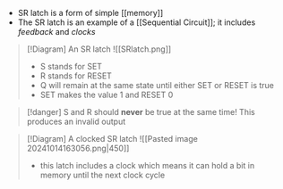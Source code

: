 - SR latch is a form of simple [[memory]]
- The SR latch is an example of a [[Sequential Circuit]]; it includes *feedback* and *clocks*
> [!Diagram] An SR latch
> ![[SRlatch.png]]
> - S stands for SET
> - R stands for RESET
> - Q will remain at the same state until either SET or RESET is true
> - SET makes the value 1 and RESET 0


> [!danger] 
> S and R should **never** be true at the same time! 
> This produces an invalid output


> [!Diagram] A clocked SR latch
> ![[Pasted image 20241014163056.png|450]]
> - this latch includes a clock which means it can hold a bit in memory until the next clock cycle

